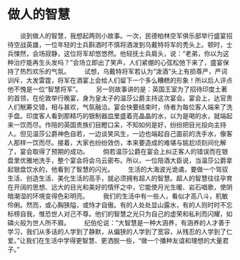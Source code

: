 # 做人的智慧
　　谈到做人的智慧，我想起两则小故事。一次，民德柏林空军俱乐部举行盛宴招待空战英雄，一位年轻的士兵斟酒时不慎将酒泼到乌戴特将军的秃头上。顿时，士兵悚然，会场寂静，这位将军却悠悠然。他轻抚士兵肩头，说：“老弟，你以为这种治疗能再生头发吗？”会场立即出了笑声，人们紧绷的心弦松弛下来了，盛宴保持了热烈欢乐的气氛。 
　　试想，乌戴特将军若认为“泼酒”头上有损尊严，严词训斥，大发雷霆，将军在酒宴上会给人们留下一个多么糟糕的形象！所以后人评点他不愧是一位“智慧将军”。 
　　另一则故事讲的是：英国王室为了招待印度土著的首领，在伦敦举行晚宴，身为皇太子的温莎公爵主持这次宴会。宴会上，达官贵人们觥筹交错，相与甚欢，气氛融洽。宴会快要结束时，侍者为每位客人端来了洗手盘。印度客人看到那精巧的银制器皿里盛着亮晶晶的水，以为是喝的水，就端起来一饮而尽。作陪的英国贵族们目瞪口呆，不知如何是好，纷纷把目光投向主持人。但见温莎公爵神色自若，一边谈笑风生，一边也端起自己面前的洗手水，像客人那样一饮而尽。接着，大家也纷纷效仿，本来要造成的难堪与尴尬顷刻间化解了，宴会取得了预期的成功。 
　　倘若温莎公爵在宴会上纠正客人的错误而在银盘里优雅地洗手，整个宴会将会乌云密布。所以，一位陪酒大臣说，当温莎公爵拿起银盘饮水的，他看到了智慧的闪光。 
　　生活的大海波光诡谲，要做一个驾驭生活、创造生活、美化生活的高手，就必须拥有超人的智慧。超人的智慧往往孕育在开阔的思想、远大的目光和美好的情怀之中，它能使月光生暖、岩石唱歌，使阴暗潮湿的环境变得色彩明亮。 
　　我们的生活中有一些人，看似才高八斗，机敏伶俐。然而，或心胸狭隘，或恃才自傲。有的人处处显山露水，有的人则时时不忘标榜自我，惟恐世人对己不尊。他们的智慧之光只为自己的虚荣和私利而闪耀，如磷火般为世人所不屑。 
　　纪伯伦说：“大智慧是一种大涵养，有涵养的人才善于学习，我们从多话的人学到了静默，从偏狭的人学到了宽容，从残忍的人学到了仁爱。”让我们在生活中学得更智慧、更洒脱一些，“做一个播种友谊和理想的大量君子。”
 